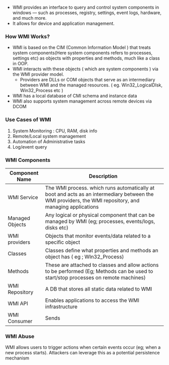 

- WMI provides an interface to query and control system components in windows — such as processes, registry, settings, event logs, hardware, and much more.
- It allows for device and application management. 




### How WMI Works?

- WMI is based on the CIM (Common Information Model ) that treats system components(Here system components refers to processes, settings etc) as objects with properties and methods, much like a class in OOP.
- WMI interacts with these objects ( which are system components ) via the WMI provider model. 
	- Providers are DLLs or COM objects that serve  as an intermediary between WMI and the managed resources. ( eg. Win32_LogicalDIsk, Win32_Process etc )
- WMI has a local database of CMI schema and instance data
- WMI also supports system management across remote devices via DCOM




### Use Cases of WMI

1. System Monitoring : CPU, RAM, disk info
2. Remote/Local system management
3. Automation of Administrative tasks
4. Log/event query





### WMI Components 



| Component Name  | Description                                                                                                                                            |
| --------------- | ------------------------------------------------------------------------------------------------------------------------------------------------------ |
| WMI Service     | The WMI process. which runs automatically at boot and acts as an intermediary between the WMI providers, the WMI repository, and managing applications |
| Managed Objects | Any logical or physical component that can be managed by WMI (eg; processes, events/logs, disks etc)                                                   |
| WMI providers   | Objects that monitor events/data related to a specific object                                                                                          |
| Classes         | Classes define what properties and methods an object has ( eg ; WIn32_Process)                                                                         |
| Methods         | These are attached to classes and allow actions to be performed (Eg; Methods can be used to start/stop processes on remote machines)                   |
| WMI Repository  | A DB that stores all static data related to WMI                                                                                                        |
| WMI API         | Enables applications to access the WMI infrastructure                                                                                                  |
| WMI Consumer    | Sends                                                                                                                                                  |






### WMI Abuse

WMI allows users to trigger actions when certain events occur (eg; when a new process starts). Attackers can leverage this as a potential persistence mechanism
